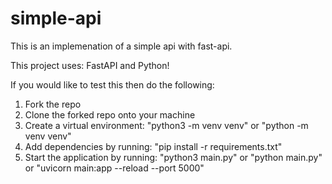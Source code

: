 # simple-api
This is an implemenation of a simple api with fast-api. 

This project uses: FastAPI and Python!

If you would like to test this then do the following:
1. Fork the repo
2. Clone the forked repo onto your machine
3. Create a virtual environment: "python3 -m venv venv" or "python -m venv venv"
4. Add dependencies by running: "pip install -r requirements.txt"
5. Start the application by running: "python3 main.py" or "python main.py" or "uvicorn main:app --reload --port 5000" 
